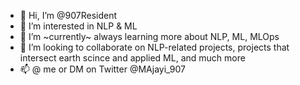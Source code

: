 - 👋 Hi, I’m @907Resident
- 👀 I’m interested in NLP & ML
- 🌱 I’m ~currently~ always learning more about NLP, ML, MLOps
- 💞️ I’m looking to collaborate on NLP-related projects, projects that intersect earth scince and applied ML, and much more
- 📫 @ me or DM on Twitter @MAjayi_907

<!---
907Resident/907Resident is a ✨ special ✨ repository because its `README.md` (this file) appears on your GitHub profile.
You can click the Preview link to take a look at your changes.
--->

